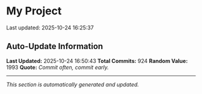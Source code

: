 # My Project


Last updated: 2025-10-24 16:25:37



































































































































































































































































































































































































































































































































































































































































































































































































































































































































































































































































































































































































































































































































































## Auto-Update Information

**Last Updated:** 2025-10-24 16:50:43
**Total Commits:** 924
**Random Value:** 1993
**Quote:** _Commit often, commit early._

---
_This section is automatically generated and updated._